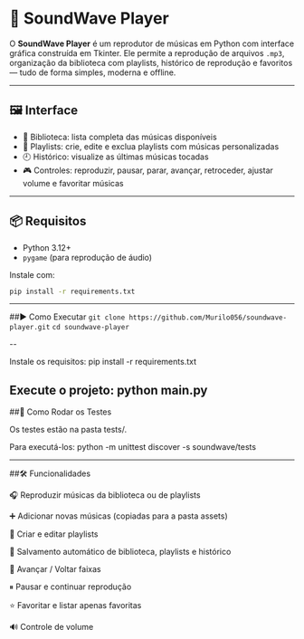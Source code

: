# 🎵 SoundWave Player

O **SoundWave Player** é um reprodutor de músicas em Python com interface gráfica construída em Tkinter. Ele permite a reprodução de arquivos `.mp3`, organização da biblioteca com playlists, histórico de reprodução e favoritos — tudo de forma simples, moderna e offline.

---

## 🖼️ Interface

- 🎼 Biblioteca: lista completa das músicas disponíveis
- 📁 Playlists: crie, edite e exclua playlists com músicas personalizadas
- 🕘 Histórico: visualize as últimas músicas tocadas
- 🎮 Controles: reproduzir, pausar, parar, avançar, retroceder, ajustar volume e favoritar músicas

---

## 📦 Requisitos

- Python 3.12+
- `pygame` (para reprodução de áudio)

Instale com:

```bash
pip install -r requirements.txt
```

---

##▶️ Como Executar
```git clone https://github.com/Murilo056/soundwave-player.git```
```cd soundwave-player```

--

Instale os requisitos:
pip install -r requirements.txt

Execute o projeto:
python main.py
---

##🧪 Como Rodar os Testes

Os testes estão na pasta tests/.

Para executá-los: python -m unittest discover -s soundwave/tests

---
##🛠️ Funcionalidades

🎧 Reproduzir músicas da biblioteca ou de playlists

➕ Adicionar novas músicas (copiadas para a pasta assets)

📝 Criar e editar playlists

💾 Salvamento automático de biblioteca, playlists e histórico

🔁 Avançar / Voltar faixas

⏸ Pausar e continuar reprodução

⭐ Favoritar e listar apenas favoritas

🔊 Controle de volume
